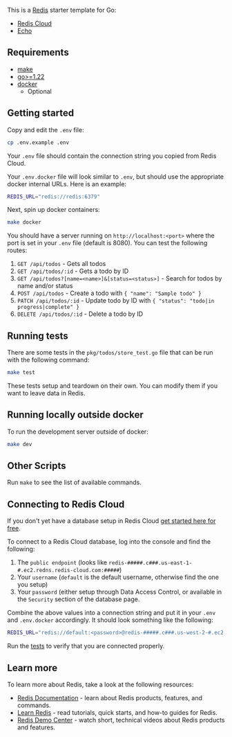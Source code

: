 This is a [Redis](https://redis.io/) starter template for Go:

- [Redis Cloud](https://redis.io/try-free/)
- [Echo](https://echo.labstack.com/)

## Requirements

- [make](https://www.make.com/en)
- [go>=1.22](https://go.dev/)
- [docker](https://www.docker.com/)
   - Optional

## Getting started

Copy and edit the `.env` file:

```bash
cp .env.example .env
```

Your `.env` file should contain the connection string you copied from Redis Cloud.

Your `.env.docker` file will look similar to `.env`, but should use the appropriate docker internal URLs. Here is
an example:

```bash
REDIS_URL="redis://redis:6379"
```

Next, spin up docker containers:

```bash
make docker
```

You should have a server running on `http://localhost:<port>` where the port is set in your `.env` file (default is 8080). You can test the following routes:

1. `GET /api/todos` - Gets all todos
2. `GET /api/todos/:id` - Gets a todo by ID
3. `GET /api/todos?[name=<name>]&[status=<status>]` - Search for todos by name and/or status
4. `POST /api/todos` - Create a todo with `{ "name": "Sample todo" }`
5. `PATCH /api/todos/:id` - Update todo by ID with `{ "status": "todo|in progress|complete" }`
6. `DELETE /api/todos/:id` - Delete a todo by ID

## Running tests

There are some tests in the `pkg/todos/store_test.go` file that can be run with the following command:

```bash
make test
```

These tests setup and teardown on their own. You can modify them if you want to leave data in Redis.

## Running locally outside docker

To run the development server outside of docker:

```bash
make dev
```

## Other Scripts

Run `make` to see the list of available commands.

## Connecting to Redis Cloud

If you don't yet have a database setup in Redis Cloud [get started here for free](https://redis.io/try-free/).

To connect to a Redis Cloud database, log into the console and find the following:

1. The `public endpoint` (looks like `redis-#####.c###.us-east-1-#.ec2.redns.redis-cloud.com:#####`)
1. Your `username` (`default` is the default username, otherwise find the one you setup)
1. Your `password` (either setup through Data Access Control, or available in the `Security` section of the database
   page.

Combine the above values into a connection string and put it in your `.env` and `.env.docker` accordingly. It should
look something like the following:

```bash
REDIS_URL="redis://default:<password>@redis-#####.c###.us-west-2-#.ec2.redns.redis-cloud.com:#####"
```

Run the [tests](#running-tests) to verify that you are connected properly.

## Learn more

To learn more about Redis, take a look at the following resources:

- [Redis Documentation](https://redis.io/docs/latest/) - learn about Redis products, features, and commands.
- [Learn Redis](https://redis.io/learn/) - read tutorials, quick starts, and how-to guides for Redis.
- [Redis Demo Center](https://redis.io/demo-center/) - watch short, technical videos about Redis products and features.
